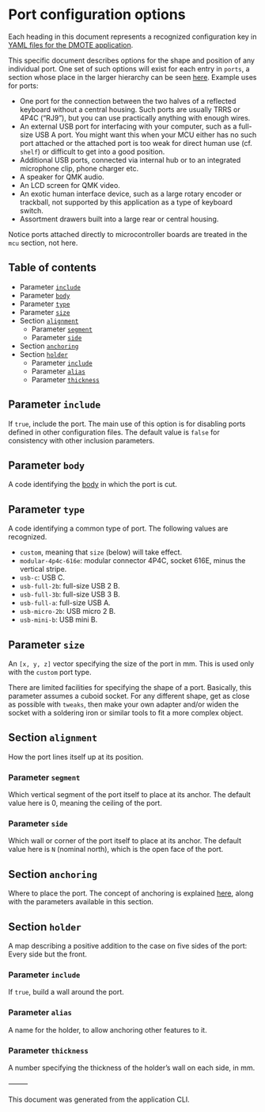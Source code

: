 <!--This document was generated and is intended for rendering to HTML on GitHub. Edit the source files, not this file.-->

# Port configuration options

Each heading in this document represents a recognized configuration key in [YAML files for the DMOTE application](configuration.md).

This specific document describes options for the shape and position of any individual port. One set of such options will exist for each entry in `ports`, a section whose place in the larger hierarchy can be seen [here](options-main.md). Example uses for ports:

* One port for the connection between the two halves of a reflected keyboard without a central housing. Such ports are usually TRRS or 4P4C (“RJ9”), but you can use practically anything with enough wires.
* An external USB port for interfacing with your computer, such as a full-size USB A port. You might want this when your MCU either has no such port attached or the attached port is too weak for direct human use (cf. `shelf`) or difficult to get into a good position.
* Additional USB ports, connected via internal hub or to an integrated microphone clip, phone charger etc.
* A speaker for QMK audio.
* An LCD screen for QMK video.
* An exotic human interface device, such as a large rotary encoder or trackball, not supported by this application as a type of keyboard switch.
* Assortment drawers built into a large rear or central housing.

Notice ports attached directly to microcontroller boards are treated in the `mcu` section, not here.

## Table of contents
- Parameter <a href="#user-content-include">`include`</a>
- Parameter <a href="#user-content-body">`body`</a>
- Parameter <a href="#user-content-type">`type`</a>
- Parameter <a href="#user-content-size">`size`</a>
- Section <a href="#user-content-alignment">`alignment`</a>
    - Parameter <a href="#user-content-alignment-segment">`segment`</a>
    - Parameter <a href="#user-content-alignment-side">`side`</a>
- Section <a href="#user-content-anchoring">`anchoring`</a>
- Section <a href="#user-content-holder">`holder`</a>
    - Parameter <a href="#user-content-holder-include">`include`</a>
    - Parameter <a href="#user-content-holder-alias">`alias`</a>
    - Parameter <a href="#user-content-holder-thickness">`thickness`</a>

## Parameter <a id="include">`include`</a>

If `true`, include the port. The main use of this option is for disabling ports defined in other configuration files. The default value is `false` for consistency with other inclusion parameters.

## Parameter <a id="body">`body`</a>

A code identifying the [body](configuration.md) in which the port is cut.

## Parameter <a id="type">`type`</a>

A code identifying a common type of port. The following values are recognized.

* `custom`, meaning that `size` (below) will take effect.
* `modular-4p4c-616e`: modular connector 4P4C, socket 616E, minus the vertical stripe.
* `usb-c`: USB C.
* `usb-full-2b`: full-size USB 2 B.
* `usb-full-3b`: full-size USB 3 B.
* `usb-full-a`: full-size USB A.
* `usb-micro-2b`: USB micro 2 B.
* `usb-mini-b`: USB mini B.

## Parameter <a id="size">`size`</a>

An `[x, y, z]` vector specifying the size of the port in mm. This is used only with the `custom` port type.

There are limited facilities for specifying the shape of a port. Basically, this parameter assumes a cuboid socket. For any different shape, get as close as possible with `tweaks`, then make your own adapter and/or widen the socket with a soldering iron or similar tools to fit a more complex object.

## Section <a id="alignment">`alignment`</a>

How the port lines itself up at its position.

### Parameter <a id="alignment-segment">`segment`</a>

Which vertical segment of the port itself to place at its anchor. The default value here is 0, meaning the ceiling of the port.

### Parameter <a id="alignment-side">`side`</a>

Which wall or corner of the port itself to place at its anchor. The default value here is `N` (nominal north), which is the open face of the port.

## Section <a id="anchoring">`anchoring`</a>

Where to place the port. The concept of anchoring is explained [here](options-anchoring.md), along with the parameters available in this section.

## Section <a id="holder">`holder`</a>

A map describing a positive addition to the case on five sides of the port: Every side but the front.

### Parameter <a id="holder-include">`include`</a>

If `true`, build a wall around the port.

### Parameter <a id="holder-alias">`alias`</a>

A name for the holder, to allow anchoring other features to it.

### Parameter <a id="holder-thickness">`thickness`</a>

A number specifying the thickness of the holder’s wall on each side, in mm.

⸻

This document was generated from the application CLI.
